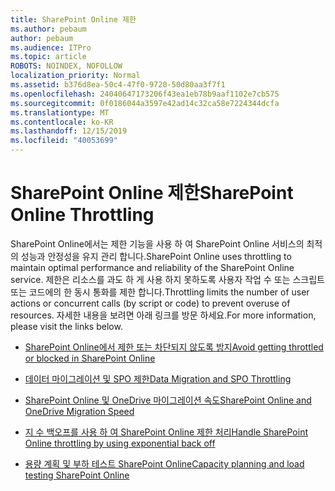 ```yaml
---
title: SharePoint Online 제한
ms.author: pebaum
author: pebaum
ms.audience: ITPro
ms.topic: article
ROBOTS: NOINDEX, NOFOLLOW
localization_priority: Normal
ms.assetid: b376d8ea-50c4-47f0-9720-50d80aa3f7f1
ms.openlocfilehash: 24040647173206f43ea1eb78b9aaf1102e7cb575
ms.sourcegitcommit: 0f0186044a3597e42ad14c32ca58e7224344dcfa
ms.translationtype: MT
ms.contentlocale: ko-KR
ms.lasthandoff: 12/15/2019
ms.locfileid: "40053699"
---
```

# <a name="sharepoint-online-throttling"></a><span data-ttu-id="d2c1b-102">SharePoint Online 제한</span><span class="sxs-lookup"><span data-stu-id="d2c1b-102">SharePoint Online Throttling</span></span>

<span data-ttu-id="d2c1b-103">SharePoint Online에서는 제한 기능을 사용 하 여 SharePoint Online 서비스의 최적의 성능과 안정성을 유지 관리 합니다.</span><span class="sxs-lookup"><span data-stu-id="d2c1b-103">SharePoint Online uses throttling to maintain optimal performance and reliability of the SharePoint Online service.</span></span> <span data-ttu-id="d2c1b-104">제한은 리소스를 과도 하 게 사용 하지 못하도록 사용자 작업 수 또는 스크립트 또는 코드에의 한 동시 통화를 제한 합니다.</span><span class="sxs-lookup"><span data-stu-id="d2c1b-104">Throttling limits the number of user actions or concurrent calls (by script or code) to prevent overuse of resources.</span></span> <span data-ttu-id="d2c1b-105">자세한 내용을 보려면 아래 링크를 방문 하세요.</span><span class="sxs-lookup"><span data-stu-id="d2c1b-105">For more information, please visit the links below.</span></span>

- [<span data-ttu-id="d2c1b-106">SharePoint Online에서 제한 또는 차단되지 않도록 방지</span><span class="sxs-lookup"><span data-stu-id="d2c1b-106">Avoid getting throttled or blocked in SharePoint Online</span></span>](https://docs.microsoft.com/sharepoint/dev/general-development/how-to-avoid-getting-throttled-or-blocked-in-sharepoint-online)

- [<span data-ttu-id="d2c1b-107">데이터 마이그레이션 및 SPO 제한</span><span class="sxs-lookup"><span data-stu-id="d2c1b-107">Data Migration and SPO Throttling </span></span>](https://blogs.technet.microsoft.com/sposupport/2017/08/12/data-migration-and-spo-service-throttling/)

- [<span data-ttu-id="d2c1b-108">SharePoint Online 및 OneDrive 마이그레이션 속도</span><span class="sxs-lookup"><span data-stu-id="d2c1b-108">SharePoint Online and OneDrive Migration Speed</span></span>](https://docs.microsoft.com/sharepointmigration/sharepoint-online-and-onedrive-migration-speed)

 - [<span data-ttu-id="d2c1b-109">지 수 백오프를 사용 하 여 SharePoint Online 제한 처리</span><span class="sxs-lookup"><span data-stu-id="d2c1b-109">Handle SharePoint Online throttling by using exponential back off</span></span>](https://docs.microsoft.com/sharepoint/dev/solution-guidance/handle-sharepoint-online-throttling-by-using-exponential-back-off)

- [<span data-ttu-id="d2c1b-110">용량 계획 및 부하 테스트 SharePoint Online</span><span class="sxs-lookup"><span data-stu-id="d2c1b-110">Capacity planning and load testing SharePoint Online</span></span>](https://docs.microsoft.com/office365/enterprise/capacity-planning-and-load-testing-sharepoint-online)

